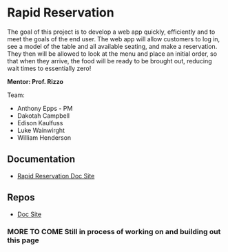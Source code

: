 # Rapid Reservation

The goal of this project is to develop a web app quickly, efficiently and to meet the goals of the end user. The web app will allow customers to log in, see a model of the table and all available seating, and make a reservation. They then will be allowed to look at the menu and place an initial order, so that when they arrive, the food will be ready to be brought out, reducing wait times to essentially zero!

**Mentor: Prof. Rizzo**

Team:

- Anthony Epps - PM
- Dakotah Campbell
- Edison Kaulfuss
- Luke Wainwirght
- William Henderson

## Documentation

- [Rapid Reservation Doc Site](https://rapid-reservation.github.io/rapid-reservation-docs/)

## Repos

- [Doc Site](https://github.com/Rapid-Reservation/rapid-reservation-docs)

### MORE TO COME Still in process of working on and building out this page
